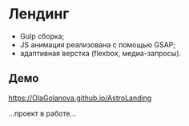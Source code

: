 # Лендинг 
- Gulp сборка;
- JS анимация реализована с помощью GSAP;
- адаптивная верстка (flexbox, медиа-запросы).

## Демо
https://OlaGolanova.github.io/AstroLanding

...проект в работе...


